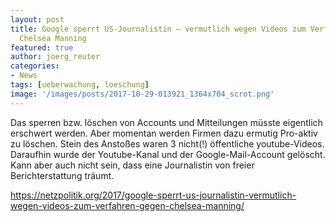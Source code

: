 ```yaml
---
layout: post
title: Google sperrt US-Journalistin – vermutlich wegen Videos zum Verfahren gegen
  Chelsea Manning
featured: true
author: joerg_reuter
categories:
- News
tags: [ueberwachung, loeschung]
image: '/images/posts/2017-10-29-013921_1364x704_scrot.png'
---
```


Das sperren bzw. löschen von Accounts und Mitteilungen müsste eigentlich erschwert werden. Aber momentan werden Firmen dazu ermutig Pro-aktiv zu löschen. 
Stein des Anstoßes waren 3 nicht(!) öffentliche youtube-Videos. Daraufhin wurde der Youtube-Kanal und der Google-Mail-Account gelöscht. Kann aber auch nicht sein, dass eine Journalistin von freier Berichterstattung träumt.

<https://netzpolitik.org/2017/google-sperrt-us-journalistin-vermutlich-wegen-videos-zum-verfahren-gegen-chelsea-manning/>